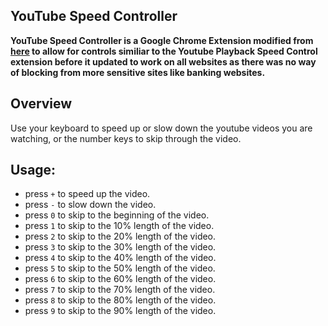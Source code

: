 ## YouTube Speed Controller

**YouTube Speed Controller is a Google Chrome Extension modified from [here](https://github.com/jamesdeklerk/youtube-speed-controls) to 
allow for controls similiar to the Youtube Playback Speed Control extension before it updated to work on all websites as there was no way of blocking from more sensitive sites like banking websites.**

## Overview

Use your keyboard to speed up or slow down the youtube videos you are watching, or the number keys to skip through the video.

## Usage:
- press <code>+</code> to speed up the video.
- press <code>-</code> to slow down the video.
- press <code>&#48;</code> to skip to the beginning of the video.
- press <code>&#49;</code> to skip to the 10% length of the video.
- press <code>&#50;</code> to skip to the 20% length of the video.
- press <code>&#51;</code> to skip to the 30% length of the video.
- press <code>&#52;</code> to skip to the 40% length of the video.
- press <code>&#53;</code> to skip to the 50% length of the video.
- press <code>&#54;</code> to skip to the 60% length of the video.
- press <code>&#55;</code> to skip to the 70% length of the video.
- press <code>&#56;</code> to skip to the 80% length of the video.
- press <code>&#57;</code> to skip to the 90% length of the video.